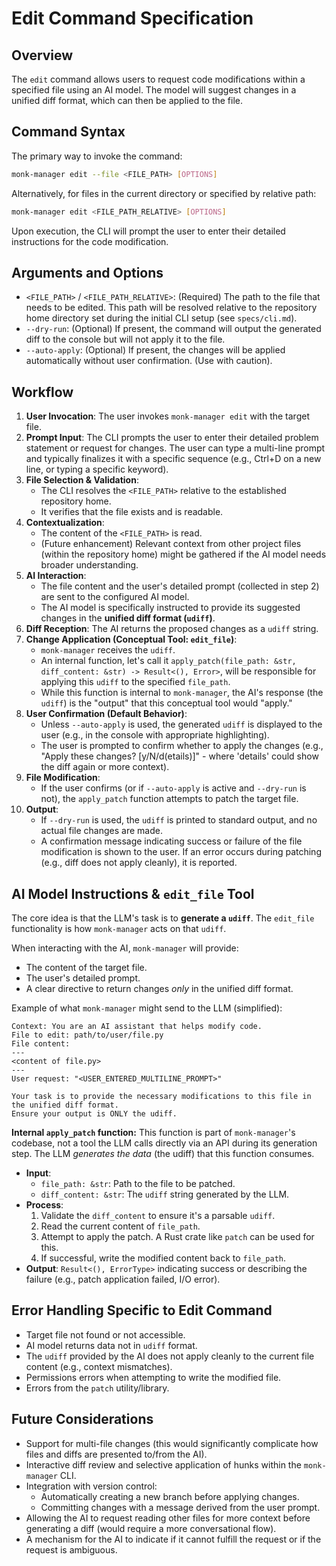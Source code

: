 # Edit Command Specification

## Overview
The `edit` command allows users to request code modifications within a specified file using an AI model. The model will suggest changes in a unified diff format, which can then be applied to the file.

## Command Syntax
The primary way to invoke the command:
```bash
monk-manager edit --file <FILE_PATH> [OPTIONS]
```
Alternatively, for files in the current directory or specified by relative path:
```bash
monk-manager edit <FILE_PATH_RELATIVE> [OPTIONS]
```
Upon execution, the CLI will prompt the user to enter their detailed instructions for the code modification.

## Arguments and Options

*   `<FILE_PATH>` / `<FILE_PATH_RELATIVE>`: (Required) The path to the file that needs to be edited. This path will be resolved relative to the repository home directory set during the initial CLI setup (see `specs/cli.md`).
*   `--dry-run`: (Optional) If present, the command will output the generated diff to the console but will not apply it to the file.
*   `--auto-apply`: (Optional) If present, the changes will be applied automatically without user confirmation. (Use with caution).

## Workflow

1.  **User Invocation**: The user invokes `monk-manager edit` with the target file.
2.  **Prompt Input**: The CLI prompts the user to enter their detailed problem statement or request for changes. The user can type a multi-line prompt and typically finalizes it with a specific sequence (e.g., Ctrl+D on a new line, or typing a specific keyword).
3.  **File Selection & Validation**:
    *   The CLI resolves the `<FILE_PATH>` relative to the established repository home.
    *   It verifies that the file exists and is readable.
4.  **Contextualization**:
    *   The content of the `<FILE_PATH>` is read.
    *   (Future enhancement) Relevant context from other project files (within the repository home) might be gathered if the AI model needs broader understanding.
5.  **AI Interaction**:
    *   The file content and the user's detailed prompt (collected in step 2) are sent to the configured AI model.
    *   The AI model is specifically instructed to provide its suggested changes in the **unified diff format (`udiff`)**.
6.  **Diff Reception**: The AI returns the proposed changes as a `udiff` string.
7.  **Change Application (Conceptual Tool: `edit_file`)**:
    *   `monk-manager` receives the `udiff`.
    *   An internal function, let's call it `apply_patch(file_path: &str, diff_content: &str) -> Result<(), Error>`, will be responsible for applying this `udiff` to the specified `file_path`.
    *   While this function is internal to `monk-manager`, the AI's response (the `udiff`) is the "output" that this conceptual tool would "apply."
8.  **User Confirmation (Default Behavior)**:
    *   Unless `--auto-apply` is used, the generated `udiff` is displayed to the user (e.g., in the console with appropriate highlighting).
    *   The user is prompted to confirm whether to apply the changes (e.g., "Apply these changes? [y/N/d(etails)]" - where 'details' could show the diff again or more context).
9.  **File Modification**:
    *   If the user confirms (or if `--auto-apply` is active and `--dry-run` is not), the `apply_patch` function attempts to patch the target file.
10. **Output**:
    *   If `--dry-run` is used, the `udiff` is printed to standard output, and no actual file changes are made.
    *   A confirmation message indicating success or failure of the file modification is shown to the user. If an error occurs during patching (e.g., diff does not apply cleanly), it is reported.

## AI Model Instructions & `edit_file` Tool

The core idea is that the LLM's task is to **generate a `udiff`**. The `edit_file` functionality is how `monk-manager` acts on that `udiff`.

When interacting with the AI, `monk-manager` will provide:
*   The content of the target file.
*   The user's detailed prompt.
*   A clear directive to return changes *only* in the unified diff format.

Example of what `monk-manager` might send to the LLM (simplified):
```
Context: You are an AI assistant that helps modify code.
File to edit: path/to/user/file.py
File content:
---
<content of file.py>
---
User request: "<USER_ENTERED_MULTILINE_PROMPT>"

Your task is to provide the necessary modifications to this file in the unified diff format.
Ensure your output is ONLY the udiff.
```

**Internal `apply_patch` function:**
This function is part of `monk-manager`'s codebase, not a tool the LLM calls directly via an API during its generation step. The LLM *generates the data* (the udiff) that this function consumes.

*   **Input**:
    *   `file_path: &str`: Path to the file to be patched.
    *   `diff_content: &str`: The `udiff` string generated by the LLM.
*   **Process**:
    1.  Validate the `diff_content` to ensure it's a parsable `udiff`.
    2.  Read the current content of `file_path`.
    3.  Attempt to apply the patch. A Rust crate like `patch` can be used for this.
    4.  If successful, write the modified content back to `file_path`.
*   **Output**: `Result<(), ErrorType>` indicating success or describing the failure (e.g., patch application failed, I/O error).

## Error Handling Specific to Edit Command
*   Target file not found or not accessible.
*   AI model returns data not in `udiff` format.
*   The `udiff` provided by the AI does not apply cleanly to the current file content (e.g., context mismatches).
*   Permissions errors when attempting to write the modified file.
*   Errors from the `patch` utility/library.

## Future Considerations
*   Support for multi-file changes (this would significantly complicate how files and diffs are presented to/from the AI).
*   Interactive diff review and selective application of hunks within the `monk-manager` CLI.
*   Integration with version control:
    *   Automatically creating a new branch before applying changes.
    *   Committing changes with a message derived from the user prompt.
*   Allowing the AI to request reading other files for more context before generating a diff (would require a more conversational flow).
*   A mechanism for the AI to indicate if it cannot fulfill the request or if the request is ambiguous. 